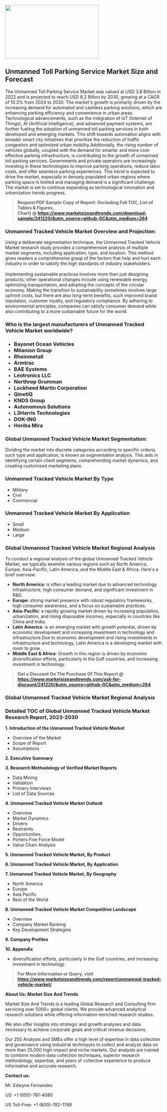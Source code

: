 <p><img class="alignnone size-medium wp-image-20088" src="https://ffe5etoiles.com/wp-content/uploads/2024/12/MST1-300x171.png" alt="" width="300" height="171" /></p><h2>Unmanned Toll Parking Service Market Size and Forecast</h2><p>The Unmanned Toll Parking Service Market was valued at USD 3.8 Billion in 2022 and is projected to reach USD 8.2 Billion by 2030, growing at a CAGR of 10.3% from 2024 to 2030. The market's growth is primarily driven by the increasing demand for automated and cashless parking solutions, which are enhancing parking efficiency and convenience in urban areas. Technological advancements, such as the integration of IoT (Internet of Things), AI (Artificial Intelligence), and advanced payment systems, are further fueling the adoption of unmanned toll parking services in both developed and emerging markets. This shift towards automation aligns with broader smart city initiatives that prioritize the reduction of traffic congestion and optimized urban mobility.Additionally, the rising number of vehicles globally, coupled with the demand for smarter and more cost-effective parking infrastructure, is contributing to the growth of unmanned toll parking services. Governments and private operators are increasingly investing in these technologies to improve parking operations, reduce labor costs, and offer seamless parking experiences. This trend is expected to drive the market, especially in densely populated urban regions where parking space is limited and managing demand is a significant challenge. The market is set to continue expanding as technological innovation and urbanization trends progress.</p><blockquote id="" class=""><strong>Request PDF Sample Copy of Report: (Including Full TOC, List of Tables &amp; Figures, Chart)&nbsp;@&nbsp;<strong><a href="https://www.marketsizeandtrends.com/download-sample/241220/&utm_source=github-GC&utm_medium=264" target="_blank">https://www.marketsizeandtrends.com/download-sample/241220/&utm_source=github-GC&utm_medium=264</a></strong></strong></blockquote><h3 id="" class="">Unmanned Tracked Vehicle Market&nbsp;Overview and Projection:</h3><p id="" class="">Using a deliberate segmentation technique, the Unmanned Tracked Vehicle Market research study provides a comprehensive analysis of multiple market segments, including application, type, and location. This method gives readers a comprehensive grasp of the factors that help and hurt each industry in order to satisfy the high standards of industry stakeholders. <br /> <br />Implementing sustainable practices involves more than just designing products; other operational changes include using renewable energy, optimizing transportation, and adopting the concepts of the circular economy. Making the transition to sustainability sometimes involves large upfront costs, but there are also long-term benefits, such improved brand reputation, customer loyalty, and regulatory compliance. By adhering to environmental principles, companies can satisfy consumer demand while also contributing to a more sustainable future for the world.</p><h3 id="" class="">Who is the largest manufacturers of&nbsp;Unmanned Tracked Vehicle Market worldwide?</h3><h3 class=""><p><ul><li>Bayonet Ocean Vehicles </li><li> Milanion Group </li><li> Rheinmetall </li><li> Armtrac </li><li> BAE Systems </li><li> Leotronics LLC </li><li> Northrop Grumman </li><li> Lockheed Martin Corporation </li><li> QinetiQ </li><li> KNDS Group </li><li> Autonomous Solutions </li><li> L3Harris Technologies </li><li> DOK-ING </li><li> Horiba Mira</li></ul></p></h3><h3 id="" class="">Global&nbsp;Unmanned Tracked Vehicle Market Segmentation:</h3><p id="" class="">Dividing the market into discrete categories according to specific criteria, such type and application, is known as segmentation analysis. This aids in identifying certain client segments, comprehending market dynamics, and creating customized marketing plans.</p><h3 id="" class="">Unmanned Tracked Vehicle Market&nbsp;By Type</h3><p><p><ul><li>Military</li><li> Civil</li><li> Commercial</p></li></ul></p></p><h3 id="" class="">Unmanned Tracked Vehicle Market&nbsp;By Application</h3><p class=""><p><ul><li>Small</li><li> Medium</li><li> Large</li></ul></p></p><h3 id="" class="">Global Unmanned Tracked Vehicle Market Regional Analysis</h3><p id="" class="">To conduct a regional analysis of the global Unmanned Tracked Vehicle Market, we typically examine various regions such as North America, Europe, Asia-Pacific, Latin America, and the Middle East &amp; Africa. Here's a brief overview:</p><ul><li><strong>North America</strong>: is often a leading market due to advanced technology infrastructure, high consumer demand, and significant investment in R&amp;D.</li><li><strong>Europe</strong>: strong market presence with robust regulatory frameworks, high consumer awareness, and a focus on sustainable practices.</li><li><strong>Asia-Pacific</strong>: a rapidly growing market driven by increasing population, urbanization, and rising disposable incomes, especially in countries like China and India.</li><li><strong>Latin America</strong>: is an emerging market with growth potential, driven by economic development and increasing investment in technology and infrastructure.Due to economic development and rising investments in infrastructure and technology, Latin America is a developing market with room to grow.</li><li><strong>Middle East &amp; Africa</strong>: Growth in this region is driven by economic diversification efforts, particularly in the Gulf countries, and increasing investment in technology.</li></ul><blockquote id="" class=""><strong>Get a Discount On The Purchase Of This Report @ <strong><a href="https://www.marketsizeandtrends.com/ask-for-discount/241220/&utm_source=github-GC&utm_medium=264" target="_blank">https://www.marketsizeandtrends.com/ask-for-discount/241220/&utm_source=github-GC&utm_medium=264</a></strong></strong></blockquote><h3 id="" class="">Global Unmanned Tracked Vehicle Market Regional Analysis</h3><h3 id="" class="">Detailed TOC of Global Unmanned Tracked Vehicle Market Research Report, 2023-2030</h3><p id="" class=""><strong>1. Introduction of the Unmanned Tracked Vehicle Market</strong></p><ul><li>Overview of the Market</li><li>Scope of Report</li><li>Assumptions</li></ul><p id="" class=""><strong>2. Executive Summary</strong></p><p id="" class=""><strong>3. Research Methodology of Verified Market Reports</strong></p><ul><li>Data Mining</li><li>Validation</li><li>Primary Interviews</li><li>List of Data Sources</li></ul><p id="" class=""><strong>4. Unmanned Tracked Vehicle Market Outlook</strong></p><ul><li>Overview</li><li>Market Dynamics</li><li>Drivers</li><li>Restraints</li><li>Opportunities</li><li>Porters Five Force Model</li><li>Value Chain Analysis</li></ul><p id="" class=""><strong>5. Unmanned Tracked Vehicle Market, By Product</strong></p><p id="" class=""><strong>6. Unmanned Tracked Vehicle Market, By Application</strong></p><p id="" class=""><strong>7. Unmanned Tracked Vehicle Market, By Geography</strong></p><ul><li>North America</li><li>Europe</li><li>Asia Pacific</li><li>Rest of the World</li></ul><p id="" class=""><strong>8. Unmanned Tracked Vehicle Market Competitive Landscape</strong></p><ul><li>Overview</li><li>Company Market Ranking</li><li>Key Development Strategies</li></ul><p id="" class=""><strong>9. Company Profiles</strong></p><p id="" class=""><strong>10. Appendix</strong></p><ul><li>diversification efforts, particularly in the Gulf countries, and increasing investment in technology.</li></ul><blockquote id="" class=""><strong>For More Information or Query, visit <strong><strong><a href="https://www.marketsizeandtrends.com/report/unmanned-tracked-vehicle-market/" target="_blank">https://www.marketsizeandtrends.com/report/unmanned-tracked-vehicle-market/</a></strong></strong></strong></blockquote><p id="" class=""><strong>About Us: Market Size And Trends</strong></p><p id="" class="">Market Size And Trends is a leading Global Research and Consulting firm servicing over 5000+ global clients. We provide advanced analytical research solutions while offering information-enriched research studies.</p><p id="" class="">We also offer insights into strategic and growth analyses and data necessary to achieve corporate goals and critical revenue decisions.</p><p id="" class="">Our 250 Analysts and SMEs offer a high level of expertise in data collection and governance using industrial techniques to collect and analyze data on more than 25,000 high-impact and niche markets. Our analysts are trained to combine modern data collection techniques, superior research methodology, expertise, and years of collective experience to produce informative and accurate research.</p><p id="" class=""><strong>Contact us:</strong></p><p id="" class="">Mr. Edwyne Fernandes</p><p id="" class="">US: +1 (650)-781-4080</p><p id="" class="">US Toll-Free: +1 (800)-782-1768</p>
